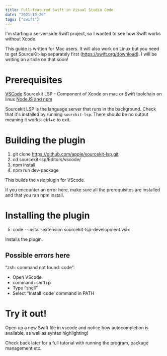 ```yaml
---
title: Full-featured Swift in Visual Studio Code
date: "2021-10-20"
tags: ["swift"]
---
```


I'm starting a server-side Swift project, so I wanted to see how Swift works without Xcode. 

This guide is written for Mac users. It will also work on Linux but you need to get SourceKit-lsp separately first (https://swift.org/download). I will be writing an article on that soon!

# Prerequisites
[VSCode](https://code.visualstudio.com) 
Sourcekit LSP - Component of Xcode on mac or Swift toolchain on linux
[NodeJS and npm](https://nodejs.org/en/download/)

Sourcekit LSP is the language server that runs in the background. Check that it's installed by running `sourckit-lsp`. There should be no output meaning it works. ctrl+c to exit.

# Building the plugin
1. git clone https://github.com/apple/sourcekit-lsp.git
2. cd sourcekit-lsp/Editors/vscode/
3. npm install
4. npm run dev-package

This builds the vsix plugin for VScode.

If you encounter an error here, make sure all the prerequisites are installed and that you ran npm install. 

# Installing the plugin
5. code --install-extension sourcekit-lsp-development.vsix

Installs the plugin.

## Possible errors here
“zsh: command not found: code”:
* Open VScode
* command+shift+p
* Type “shell”
* Select “Install ‘code’ command in PATH

# Try it out!

Open up a new Swift file in vscode and notice how autocompletion is available, as well as syntax highlighting!

Check back later for a full tutorial with running the program, package management etc. 